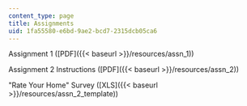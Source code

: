 ```yaml
---
content_type: page
title: Assignments
uid: 1fa55580-e6bd-9ae2-bcd7-2315dcb05ca6
---
```


Assignment 1 ([PDF]({{< baseurl >}}/resources/assn_1))

Assignment 2 Instructions ([PDF]({{< baseurl >}}/resources/assn_2))

"Rate Your Home" Survey ([XLS]({{< baseurl >}}/resources/assn_2_template))
